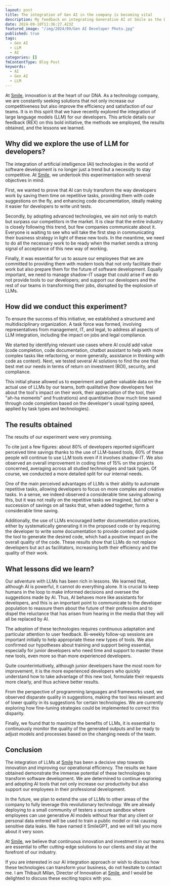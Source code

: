 ```yaml
---
layout: post
title: The integration of Gen AI in the company is becoming vital
description: My feedback on integrating Generative AI at Smile as the Director of Innovation for the group.
date: 2024-09-10T11:36:27.423Z
featured_image: "/img/2024/09/Gen AI Developer Photo.jpg"
published: true
tags:
  - Gen AI
  - LLM
  - AI
categories: []
fmContentType: Blog Post
keywords:
  - AI
  - Gen AI
  - LLM
---
```



At [Smile](https://smile.eu), innovation is at the heart of our DNA. As a technology company, we are constantly seeking solutions that not only increase our competitiveness but also improve the efficiency and satisfaction of our teams. It is in this spirit that we have recently explored the integration of large language models (LLM) for our developers. This article details our feedback (REX) on this bold initiative, the methods we employed, the results obtained, and the lessons we learned.

## Why did we explore the use of LLM for developers?

The integration of artificial intelligence (AI) technologies in the world of software development is no longer just a trend but a necessity to stay competitive. At [Smile](https://smile.eu), we undertook this experimentation with several objectives in mind.

First, we wanted to prove that AI can truly transform the way developers work by saving them time on repetitive tasks, providing them with code suggestions on the fly, and enhancing code documentation, ideally making it easier for developers to write unit tests.

Secondly, by adopting advanced technologies, we aim not only to match but surpass our competitors in the market. It is clear that the entire industry is closely following this trend, but few companies communicate about it. Everyone is waiting to see who will take the first step in communicating their business strategy in light of these new tools. In the meantime, we need to do all the necessary work to be ready when the market sends a strong signal of acceptance of this new way of working.

Finally, it was essential for us to assure our employees that we are committed to providing them with modern tools that not only facilitate their work but also prepare them for the future of software development. Equally important, we need to manage shadow-IT usage that could arise if we do not provide tools to our developers; and support our developers and the rest of our teams in transforming their jobs, disrupted by the explosion of LLMs.

## How did we conduct this experiment?

To ensure the success of this initiative, we established a structured and multidisciplinary organization. A task force was formed, involving representatives from management, IT, and legal, to address all aspects of LLM integration, including the impact on jobs and legal compliance.

We started by identifying relevant use cases where AI could add value (code completion, code documentation, chatbot assistant to help with more complex tasks like refactoring, or more generally, assistance in thinking with code as context). Next, we tested several AI solutions to find the one that best met our needs in terms of return on investment (ROI), security, and compliance.

This initial phase allowed us to experiment and gather valuable data on the actual use of LLMs by our teams, both qualitative (how developers feel about the tool's impact on their work, their appreciation of the tool, their "ah-ha moments" and frustrations) and quantitative (how much time saved through code completion based on the developer's usual typing speed, applied by task types and technologies).

## The results obtained

The results of our experiment were very promising.

To cite just a few figures: about 80% of developers reported significant perceived time savings thanks to the use of LLM-based tools, 60% of these people will continue to use LLM tools even if it involves shadow-IT. We also observed an overall improvement in coding time of 15% on the projects concerned, averaging across all studied technologies and task types. Of course, we conducted a more detailed split for our internal needs.

One of the main perceived advantages of LLMs is their ability to automate repetitive tasks, allowing developers to focus on more complex and creative tasks. In a sense, we indeed observed a considerable time saving allowing this, but it was not really on the repetitive tasks we imagined, but rather a succession of savings on all tasks that, when added together, form a considerable time saving.

Additionally, the use of LLMs encouraged better documentation practices, either by systematically generating it in the proposed code or by requiring the developer to write some documentation to provide context and guide the tool to generate the desired code, which had a positive impact on the overall quality of the code. These results show that LLMs do not replace developers but act as facilitators, increasing both their efficiency and the quality of their work.

## What lessons did we learn?

Our adventure with LLMs has been rich in lessons. We learned that, although AI is powerful, it cannot do everything alone. It is crucial to keep humans in the loop to make informed decisions and oversee the suggestions made by AI. Thus, AI behaves more like assistants for developers, and this is an important point to communicate to the developer population to reassure them about the future of their profession and to dispel the reluctance that has arisen from hearing in the media that they will all be replaced by AI.

The adoption of these technologies requires continuous adaptation and particular attention to user feedback. Bi-weekly follow-up sessions are important initially to help appropriate these new types of tools. We also confirmed our hypotheses about training and support being essential, especially for junior developers who need time and support to master these new tools, even more so than more experienced developers.

Quite counterintuitively, although junior developers have the most room for improvement, it is the more experienced developers who quickly understand how to take advantage of this new tool, formulate their requests more clearly, and thus achieve better results.

From the perspective of programming languages and frameworks used, we observed disparate quality in suggestions, making the tool less relevant and of lower quality in its suggestions for certain technologies. We are currently exploring how fine-tuning strategies could be implemented to correct this disparity.

Finally, we found that to maximize the benefits of LLMs, it is essential to continuously monitor the quality of the generated outputs and be ready to adjust models and processes based on the changing needs of the team.

## Conclusion

The integration of LLMs at [Smile](https://smile.eu) has been a decisive step towards innovation and improving our operational efficiency. The results we have obtained demonstrate the immense potential of these technologies to transform software development. We are determined to continue exploring and adopting AI tools that not only increase our productivity but also support our employees in their professional development.

In the future, we plan to extend the use of LLMs to other areas of the company to fully leverage this revolutionary technology. We are already deploying to a small community of testers a secure sandbox where employees can use generative AI models without fear that any client or personal data entered will be used to train a public model or risk causing sensitive data leaks. We have named it SmileGPT, and we will tell you more about it very soon.

At [Smile](https://smile.eu), we believe that continuous innovation and investment in our teams are essential to offer cutting-edge solutions to our clients and stay at the forefront of our industry.

If you are interested in our AI integration approach or wish to discuss how these technologies can transform your business, do not hesitate to contact me. I am Thibault Milan, Director of Innovation at [Smile](https://smile.eu), and I would be delighted to discuss these exciting topics with you.
